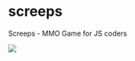 # screeps
Screeps - MMO Game for JS coders

<a href="https://zenhub.io"><img src="https://raw.githubusercontent.com/ZenHubIO/support/master/zenhub-badge.png"></a>
